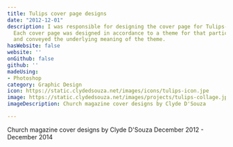 ```yaml
---
title: Tulips cover page designs
date: "2012-12-01"
description: I was responsible for designing the cover page for Tulips- a church bulletin.
  Each cover page was designed in accordance to a theme for that particular issue
  and conveyed the underlying meaning of the theme.
hasWebsite: false
website: ''
onGithub: false
github: ''
madeUsing:
- Photoshop
category: Graphic Design
icon: https://static.clydedsouza.net/images/icons/tulips-icon.jpe
image: https://static.clydedsouza.net/images/projects/tulips-collage.jpg
imageDescription: Church magazine cover designs by Clyde D'Souza

---
```


Church magazine cover designs by Clyde D'Souza December 2012 - December 2014
